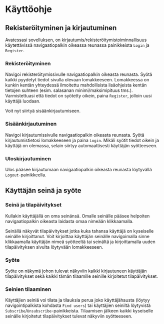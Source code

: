 # Käyttöohje

## Rekisteröityminen ja kirjautuminen

Avatessasi sovelluksen, on kirjautumis/rekisteröitymistoiminnallisuus käytettävissä navigaatiopalkin oikeassa reunassa painikkeista `Login` ja `Register`.

### Rekisteröityminen

Navigoi rekisteröitymissivulle navigaatiopalkin oikeasta reunasta. Syötä kaikki pyydetyt tiedot sivulla olevaan lomakkeeseen. Lomakkeessa on kunkin kentän yhteydessä ilmoitettu mahdollisista lisäohjeista kentän tietojen suhteen (esim. salasanan minimi/maksimipituus tms.). Varmistettuasi että tiedot on syötetty oikein, paina `Register`, jolloin uusi käyttäjä luodaan.

Voit nyt siirtyä sisäänkirjautumiseen.

### Sisäänkirjautuminen

Navigoi kirjautumissivulle navigaatiopalkin oikeasta reunasta. Syötä kirjautumistietosi lomakkeeseen ja paina `Login`. Mikäli syötit tiedot oikein ja käyttäjä on olemassa, selain siirtyy automaattisesti käyttäjän syötteeseen.

### Uloskirjautuminen

Ulos pääsee kirjautumaan navigaatiopalkin oikeasta reunasta löytyvällä `Logout`-painikkeella.


## Käyttäjän seinä ja syöte

### Seinä ja tilapäivitykset

Kullakin käyttäjällä on oma seinänsä. Omalle seinälle pääsee helpoiten navigaatiopalkin oikeasta laidasta omaa nimeään klikkaamalla. 

Seinällä näkyvät tilapäivitykset jotka kuka tahansa käyttäjä on kyseiselle seinälle kirjoittanut. Voit kirjoittaa käyttäjän seinälle navigoimalla sinne klikkaamalla käyttäjän nimeä syötteeltä tai seinältä ja kirjoittamalla uuden tilapäivityksen sivulta löytyvään lomakkeeseen.

### Syöte

Syöte on näkymä johon tulevat näkyviin kaikki kirjautuneen käyttäjän tilapäivitykset sekä kaikki tämän tilaamille seinille kirjoitetut tilapäivitykset. 

### Seinien tilaaminen

Käyttäjien seiniä voi tilata ja tilauksia perua joko käyttäjähausta (löytyy navigointipalkista kohdasta `Find users`) tai käyttäjien seiniltä löytyvistä `Subscribe`/`Unsubscribe`-painikkeista. Tilaamisen jälkeen kaikki kyseiselle seinälle kirjoitetut tilapäivitykset tulevat näkyviin syötteeseen.